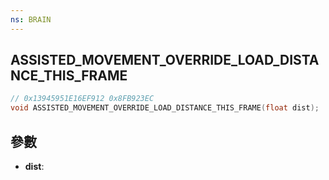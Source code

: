 ```yaml
---
ns: BRAIN
---
```

## ASSISTED_MOVEMENT_OVERRIDE_LOAD_DISTANCE_THIS_FRAME

```c
// 0x13945951E16EF912 0x8FB923EC
void ASSISTED_MOVEMENT_OVERRIDE_LOAD_DISTANCE_THIS_FRAME(float dist);
```


## 參數
* **dist**: 

